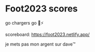 # Foot2023 scores
go chargers go 🥴⚡️

scoreboard: https://foot2023.netlify.app/

je mets pas mon argent sur dave™️
